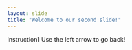 ```yaml
---
layout: slide
title: "Welcome to our second slide!"
---
```

Instruction1
Use the left arrow to go back!

